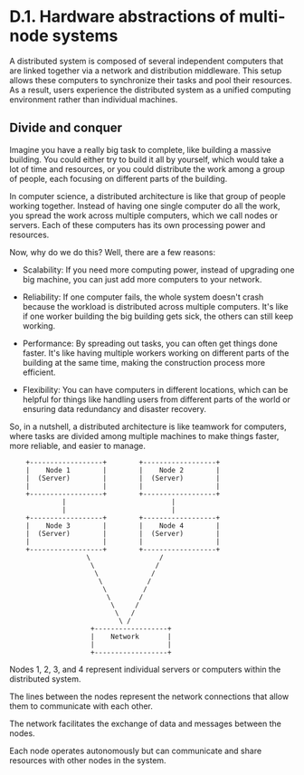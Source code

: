 # D.1. Hardware abstractions of multi-node systems

A distributed system is composed of several independent computers that are linked together via a network and distribution middleware. This setup allows these computers to synchronize their tasks and pool their resources. As a result, users experience the distributed system as a unified computing environment rather than individual machines.

## Divide and conquer 
Imagine you have a really big task to complete, like building a massive building. You could either try to build it all by yourself, which would take a lot of time and resources, or you could distribute the work among a group of people, each focusing on different parts of the building.

In computer science, a distributed architecture is like that group of people working together. Instead of having one single computer do all the work, you spread the work across multiple computers, which we call nodes or servers. Each of these computers has its own processing power and resources.

Now, why do we do this? Well, there are a few reasons:

- Scalability: If you need more computing power, instead of upgrading one big machine, you can just add more computers to your network.

- Reliability: If one computer fails, the whole system doesn't crash because the workload is distributed across multiple computers. It's like if one worker building the big building gets sick, the others can still keep working.

- Performance: By spreading out tasks, you can often get things done faster. It's like having multiple workers working on different parts of the building at the same time, making the construction process more efficient.

- Flexibility: You can have computers in different locations, which can be helpful for things like handling users from different parts of the world or ensuring data redundancy and disaster recovery.

So, in a nutshell, a distributed architecture is like teamwork for computers, where tasks are divided among multiple machines to make things faster, more reliable, and easier to manage.


        +------------------+        +------------------+
        |    Node 1        |        |    Node 2        |
        |  (Server)        |        |  (Server)        |
        |                  |        |                  |
        +------------------+        +------------------+
                 |                          |
                 |                          |
        +------------------+        +------------------+
        |    Node 3        |        |    Node 4        |
        |  (Server)        |        |  (Server)        |
        |                  |        |                  |
        +------------------+        +------------------+
                       \                 /
                        \               /
                         \             /
                          \           /
                           \         /
                            \       /
                             \     /
                              \   /
                               \ /
                        +------------------+
                        |    Network       |
                        |                  |
                        +------------------+

Nodes 1, 2, 3, and 4 represent individual servers or computers within the distributed system.

The lines between the nodes represent the network connections that allow them to communicate with each other.

The network facilitates the exchange of data and messages between the nodes.

Each node operates autonomously but can communicate and share resources with other nodes in the system.